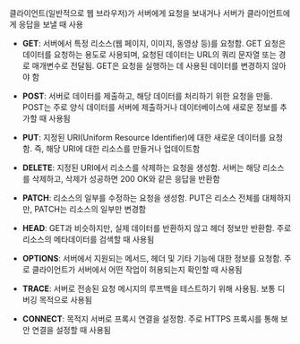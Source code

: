 클라이언트(일반적으로 웹 브라우저)가 서버에게 요청을 보내거나 서버가 클라이언트에게 응답을 보낼 때 사용

- **GET**: 서버에서 특정 리소스(웹 페이지, 이미지, 동영상 등)를 요청함. GET 요청은 데이터를 요청하는 용도로 사용되며, 요청된 데이터는 URL의 쿼리 문자열 또는 경로 매개변수로 전달됨. GET은 요청을 실행하는 데 사용된 데이터를 변경하지 않아야 함
    
- **POST**: 서버로 데이터를 제출하고, 해당 데이터를 처리하기 위한 요청을 만듦. POST는 주로 양식 데이터를 서버에 제출하거나 데이터베이스에 새로운 정보를 추가할 때 사용됨
    
- **PUT**: 지정된 URI(Uniform Resource Identifier)에 대한 새로운 데이터를 요청함. 즉, 해당 URI에 대한 리소스를 만들거나 업데이트함
    
- **DELETE**: 지정된 URI에서 리소스를 삭제하는 요청을 생성함. 서버는 해당 리소스를 삭제하고, 삭제가 성공하면 200 OK와 같은 응답을 반환함
    
- **PATCH**: 리소스의 일부를 수정하는 요청을 생성함. PUT은 리소스 전체를 대체하지만, PATCH는 리소스의 일부만 변경함
    
- **HEAD**: GET과 비슷하지만, 실제 데이터를 반환하지 않고 헤더 정보만 반환함. 주로 리소스의 메타데이터를 검색할 때 사용됨
    
- **OPTIONS**: 서버에서 지원되는 메서드, 헤더 및 기타 기능에 대한 정보를 요청함. 주로 클라이언트가 서버에서 어떤 작업이 허용되는지 확인할 때 사용됨
    
- **TRACE**: 서버로 전송된 요청 메시지의 루프백을 테스트하기 위해 사용됨. 보통 디버깅 목적으로 사용됨
    
- **CONNECT**: 목적지 서버로 프록시 연결을 설정함. 주로 HTTPS 프록시를 통해 보안 연결을 설정할 때 사용됨




